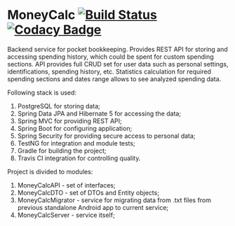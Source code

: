 # MoneyCalc [![Build Status](https://travis-ci.org/Stormcss/MoneyCalc.svg?branch=master)](https://travis-ci.org/Stormcss/MoneyCalc) [![Codacy Badge](https://api.codacy.com/project/badge/Grade/f778035a0b5045988a053ffe346970ab)](https://app.codacy.com/app/Stormcss/MoneyCalc)

Backend service for pocket bookkeeping. 
Provides REST API for storing and accessing spending history, which could be spent for custom spending sections. 
API provides full CRUD set for user data such as personal settings, identifications, spending history, etc.
Statistics calculation for required spending sections and dates range allows to see analyzed spending data.

Following stack is used:
1) PostgreSQL for storing data;
2) Spring Data JPA and Hibernate 5 for accessing the data;
3) Spring MVC for providing REST API;
4) Spring Boot for configuring application;
5) Spring Security for providing secure access to personal data;
6) TestNG for integration and module tests;
7) Gradle for building the project;
8) Travis CI integration for controlling quality.

Project is divided to modules: 
1) MoneyCalcAPI - set of interfaces;
2) MoneyCalcDTO - set of DTOs and Entity objects;
3) MoneyCalcMigrator - service for migrating data from .txt files from previous standalone Android app to current service;
4) MoneyCalcServer - service itself;
